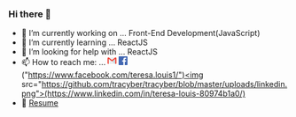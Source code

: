 ### Hi there 👋


- 🔭 I’m currently working on ... Front-End Development(JavaScript)
- 🌱 I’m currently learning ... ReactJS
- 🤔 I’m looking for help with ... ReactJS
- 📫 How to reach me: ... [<img src="https://github.com/tracyber/tracyber/blob/master/uploads/gmail%20(1).png" >](teresalouis79@gmail.com)    <img src="https://github.com/tracyber/tracyber/blob/master/uploads/facebook.png">("https://www.facebook.com/teresa.louis1/")<img src="https://github.com/tracyber/tracyber/blob/master/uploads/linkedin.png">(https://www.linkedin.com/in/teresa-louis-80974b1a0/)
- 📎 [Resume](https://drive.google.com/file/d/189U0RVsGexgRMrShA6coslR_9jhIZzG9/view?usp=sharing)

